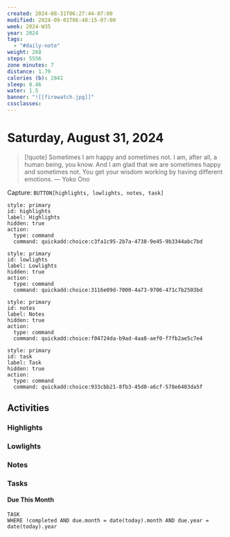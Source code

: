 ```yaml
---
created: 2024-08-31T06:27:44-07:00
modified: 2024-09-01T06:48:15-07:00
week: 2024-W35
year: 2024
tags:
  - "#daily-note"
weight: 268
steps: 5556
zone minutes: 7
distance: 1.79
calories (b): 2841
sleep: 8.46
water: 1.5
banner: "![[firewatch.jpg]]"
cssclasses: 
---
```

# Saturday, August 31, 2024

> [!quote] Sometimes I am happy and sometimes not. I am, after all, a human being, you know. And I am glad that we are sometimes happy and sometimes not. You get your wisdom working by having different emotions.
> — Yoko Ono

Capture: `BUTTON[highlights, lowlights, notes, task]`

```meta-bind-button
style: primary
id: highlights
label: Highlights
hidden: true
action:
  type: command
  command: quickadd:choice:c3fa1c95-2b7a-4738-9e45-9b3344abc7bd
```

```meta-bind-button
style: primary
id: lowlights
label: Lowlights
hidden: true
action:
  type: command
  command: quickadd:choice:3116e09d-7000-4a73-9706-471c7b2503bd
```

```meta-bind-button
style: primary
id: notes
label: Notes
hidden: true
action:
  type: command
  command: quickadd:choice:f04724da-b9ad-4aa8-aef0-f7fb2ae5c7e4
```

```meta-bind-button
style: primary
id: task
label: Task
hidden: true
action:
  type: command
  command: quickadd:choice:933cbb21-8fb3-45d0-a6cf-578e6403da5f
```

## Activities

### Highlights
 
### Lowlights

### Notes

### Tasks

#### Due This Month

```dataview
TASK
WHERE !completed AND due.month = date(today).month AND due.year = date(today).year
```